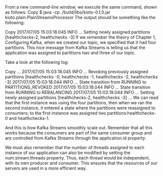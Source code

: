 
 From a new command-line window, we execute the same command, shown as follows:
Copy
$ java -cp ./build/libs/kioto-0.1.0.jar 
kioto.plain.PlainStreamsProcessor
The output should be something like the following:

Copy
2017/07/05 15:03:18.045 INFO ... Setting newly assigned 
partitions [healthchecks-2, healthchecks -3]
If we remember the theory of Chapter 1, Configuring Kafka, when we created our topic, we specified that it had four partitions. This nice message from Kafka Streams is telling us that the application was assigned to partitions two and three of our topic.

Take a look at the following log:

Copy
...
2017/07/05 15:03:18.045 INFO ... Revoking previously assigned partitions [healthchecks -0, healthchecks -1, healthchecks -2, healthchecks -3]
2017/07/05 15:03:18.044 INFO ... State transition from RUNNING to PARTITIONS_REVOKED
2017/07/05 15:03:18.044 INFO ... State transition from RUNNING to REBALANCING
2017/07/05 15:03:18.044 INFO ... Setting newly assigned partitions [healthchecks-2, healthchecks -3]
...
We can read that the first instance was using the four partitions, then when we ran the second instance, it entered a state where the partitions were reassigned to consumers; to the first instance was assigned two partitions:healthchecks-0 and  healthchecks-1.

And this is how Kafka Streams smoothly scale out. Remember that all this works because the consumers are part of the same consumer group and are controlled from Kafka Streams through the application.id property.

We must also remember that the number of threads assigned to each instance of our application can also be modified by setting the num.stream.threads property. Thus, each thread would be independent, with its own producer and consumer. This ensures that the resources of our servers are used in a more efficient way.